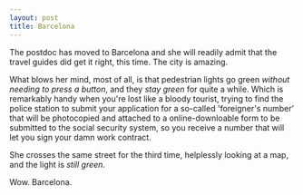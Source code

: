 ```yaml
---
layout: post
title: Barcelona
---
```


The postdoc has moved to Barcelona and she will readily admit that the travel guides did get it right, this time. The city is amazing.

What blows her mind, most of all, is that pedestrian lights go green *without needing to press a button*, and they *stay green* for quite a while. Which is remarkably handy when you're lost like a bloody tourist, trying to find the police station to submit your application for a so-called 'foreigner's number' that will be photocopied and attached to a online-downloable form to be submitted to the social security system, so you receive a number that will let you sign your damn work contract.

She crosses the same street for the third time, helplessly looking at a map, and the light is *still green*.

Wow. Barcelona.
